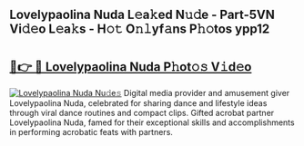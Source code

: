 ## Lovelypaolina Nuda L𝚎a𝚔ed N𝚞𝚍e - Part-5VN Vi𝚍𝚎o L𝚎a𝚔s - H𝚘𝚝 O𝚗𝚕yf𝚊ns P𝚑𝚘tos ypp12

# <h2><a href="http://kf37yg2.oniu.top/?m=Lovelypaolina+Nuda">🔗👉 🔴 Lovelypaolina Nuda P𝚑ot𝚘𝚜 V𝚒d𝚎o</a></h2>

[![Lovelypaolina Nuda Nu𝚍e𝚜](https://i.imgur.com/0qMVB7G.gif)](http://kf37yg2.oniu.top/?m=Lovelypaolina+Nuda)
Digital media provider and amusement giver Lovelypaolina Nuda, celebrated for sharing dance and lifestyle ideas through viral dance routines and compact clips. Gifted acrobat partner Lovelypaolina Nuda, famed for their exceptional skills and accomplishments in performing acrobatic feats with partners.  
